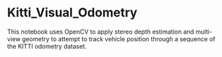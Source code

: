 # Kitti_Visual_Odometry
This notebook uses OpenCV to apply stereo depth estimation and multi-view geometry to attempt to track vehicle position through a sequence of the KITTI odometry dataset.
